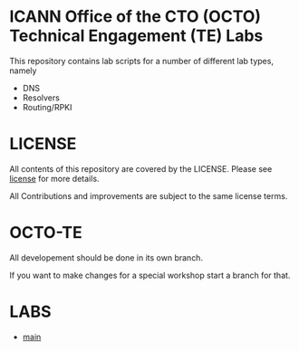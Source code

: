 # ICANN Office of the CTO (OCTO) Technical Engagement (TE) Labs

This repository contains lab scripts for a number of different lab types, namely

- DNS
- Resolvers
- Routing/RPKI

# LICENSE

All contents of this repository are covered by the LICENSE. Please see [license](LICENSE.md) for more details.

All Contributions and improvements are subject to the same license terms.

# OCTO-TE

All developement should be done in its own branch.

If you want to make changes for a special workshop start a branch for that.

# LABS

* [main](https://github.com/icann/OCTO-TE-labs/tree/main)
